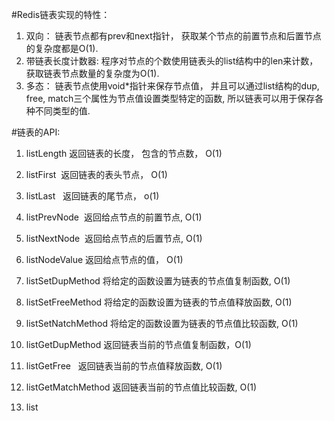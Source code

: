 #Redis链表实现的特性：
1. 双向： 链表节点都有prev和next指针， 获取某个节点的前置节点和后置节点的复杂度都是O(1).
2. 带链表长度计数器: 程序对节点的个数使用链表头的list结构中的len来计数， 获取链表节点数量的复杂度为O(1).
3. 多态： 链表节点使用void*指针来保存节点值， 并且可以通过list结构的dup, free, match三个属性为节点值设置类型特定的函数, 所以链表可以用于保存各种不同类型的值.

#链表的API:
1. listLength 返回链表的长度， 包含的节点数， O(1)  
2. listFirst  返回链表的表头节点， O(1)  
3. listLast   返回链表的尾节点， o(1)  
4. listPrevNode  返回给点节点的前置节点, O(1)  
5. listNextNode  返回给点节点的后置节点, O(1)  
6. listNodeValue 返回给点节点的值， O(1)  
7. listSetDupMethod 将给定的函数设置为链表的节点值复制函数, O(1)
8. listSetFreeMethod 将给定的函数设置为链表的节点值释放函数, O(1)
9. listSetNatchMethod 将给定的函数设置为链表的节点值比较函数, O(1)
10. listGetDupMethod 返回链表当前的节点值复制函数，O(1)  
11. listGetFree   返回链表当前的节点值释放函数, O(1)
12. listGetMatchMethod 返回链表当前的节点值比较函数, O(1)  
  
13. list
